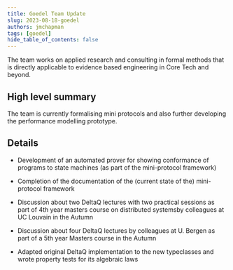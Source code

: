 ```yaml
---
title: Goedel Team Update
slug: 2023-08-18-goedel
authors: jmchapman
tags: [goedel]
hide_table_of_contents: false
---
```


The team works on applied research and consulting in formal methods
that is directly applicable to evidence based engineering in Core Tech
and beyond.

## High level summary

The team is currently formalising mini protocols and also further
developing the performance modelling prototype.

## Details


* Development of an automated prover for showing conformance of
  programs to state machines (as part of the mini-protocol framework)

* Completion of the documentation of the (current state of the)
  mini-protocol framework

* Discussion about two DeltaQ lectures with two practical sessions as part
  of 4th year masters course on distributed systemsby colleagues at UC
  Louvain in the Autumn

* Discussion about four DeltaQ lectures by colleagues at U. Bergen as part
  of a 5th year Masters course in the Autumn

* Adapted original DeltaQ implementation to the new typeclasses and
  wrote property tests for its algebraic laws 